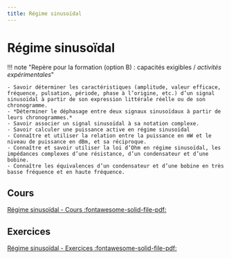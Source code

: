 ```yaml
---
title: Régime sinusoïdal
---
```


# Régime sinusoïdal

!!! note "Repère pour la formation (option B) : capacités exigibles / *activités expérimentales*"

    - Savoir déterminer les caractéristiques (amplitude, valeur efficace, fréquence, pulsation, période, phase à l’origine, etc.) d’un signal sinusoïdal à partir de son expression littérale réelle ou de son chronogramme.
    - *Déterminer le déphasage entre deux signaux sinusoïdaux à partir de leurs chronogrammes.*
    - Savoir associer un signal sinusoïdal à sa notation complexe.
    - Savoir calculer une puissance active en régime sinusoïdal
    - Connaître et utiliser la relation entre la puissance en mW et le niveau de puissance en dBm, et sa réciproque.
    - Connaître et savoir utiliser la loi d’Ohm en régime sinusoïdal, les impédances complexes d’une résistance, d’un condensateur et d’une bobine.
    - Connaître les équivalences d’un condensateur et d’une bobine en très basse fréquence et en haute fréquence.



## Cours

[Régime sinusoïdal - Cours :fontawesome-solid-file-pdf:](../../assets/cours/regime-sinusoidal/bts-ciel_regime-sinusoidal_cours.pdf)

## Exercices

[Régime sinusoïdal - Exercices :fontawesome-solid-file-pdf:](../../assets/cours/regime-sinusoidal/bts-ciel_regime-sinusoidal_exercices.pdf)
